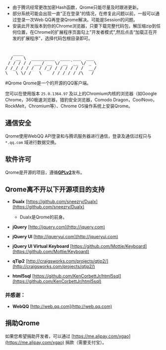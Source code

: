 * 由于腾讯经常更改加密Hash函数，Qrome只能尽量及时跟进更新。
* 部分系统可能会出现一直“正在登录”的情况，在修复此问题以前，一般可以通过登录一次Web QQ再登录Qrome解决。可能是Session的问题。
* 安装此开发版本到你的Chrome浏览器，只要下载完整代码包，解压缩zip到任何位置，在Chrome的扩展程序页面勾上"开发者模式",然后点击“加载正在开发的扩展程序”，选择代码包根目录即可。

<pre>                                                                                   
   ____                            
  / __ \  _________  ____ ___  ___ 
 / / / / / ___/ __ \/ __ `__ \/ _ \
/ /_/ / / /  / /_/ / / / / / /  __/
\___\_\/_/   \____/_/ /_/ /_/\___/
</pre>
#Qrome
Qrome是一个的开源的QQ客户端。

您可以在使用版本 `25.0.1364.97` 及以上的Chromium内核的浏览器（如Google Chrome，360极速浏览器，猎豹安全浏览器，Comodo Dragon，CoolNovo，RockMelt，Chromium等）、Chrome OS操作系统上安装Qrome。

## 通信安全
Qrome使用WebQQ API登录和与腾讯服务器进行通信，登录及通信过程只与 `*.qq.com` 域进行数据交换。

## 软件许可
Qrome是开源的项目，遵循[**GPLv2**](http://www.gnu.org/licenses/gpl-2.0.html)发布。


## Qrome离不开以下开源项目的支持
 * **Dualx** [https://github.com/sneezry/Dualx](https://github.com/sneezry/Dualx)
 
    * Dualx是Qrome的前身。

 * **jQuery** [http://jquery.com](http://jquery.com)
 * **jQuery UI** [http://jqueryui.com](http://jqueryui.com)
 * **jQuery UI Virtual Keyboard** [https://github.com/Mottie/Keyboard](https://github.com/Mottie/Keyboard)
 * **qTip2** [http://craigsworks.com/projects/qtip2/](http://craigsworks.com/projects/qtip2/)
 * **html5sql** [https://github.com/KenCorbettJr/html5sql](https://github.com/KenCorbettJr/html5sql)
 
### 并感谢：

 * **WebQQ** [http://web.qq.com](http://web.qq.com)


## 捐助Qrome
如果您希望捐助开发者，可以通过 [https://me.alipay.com/xgao](https://me.alipay.com/xgao) 捐款（需要支付宝）。

